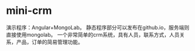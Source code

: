 mini-crm
========

演示程序：Angular+MongoLab。
静态程序部分可以发布在github.io，服务端则直接使用mongolab。
一个非常简单的crm系统，具有人员，联系方式，人员关系，产品，订单的简易管理功能。
